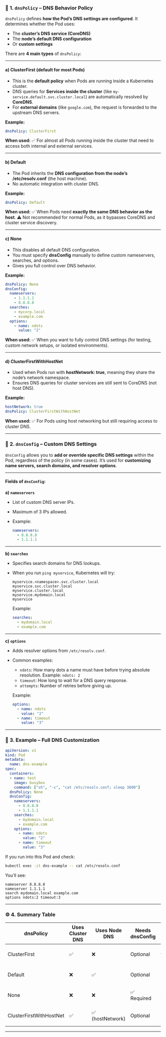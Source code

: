 ### 🧩 **1. `dnsPolicy` – DNS Behavior Policy**

`dnsPolicy` defines **how the Pod’s DNS settings are configured**. It determines whether the Pod uses:

* The **cluster’s DNS service (CoreDNS)**
* The **node’s default DNS configuration**
* Or **custom settings**

There are **4 main types** of `dnsPolicy`:

---

#### **a) ClusterFirst (default for most Pods)**

* This is the **default policy** when Pods are running inside a Kubernetes cluster.
* DNS queries for **Services inside the cluster** (like `my-service.default.svc.cluster.local`) are automatically resolved by **CoreDNS**.
* For **external domains** (like `google.com`), the request is forwarded to the upstream DNS servers.

**Example:**

```yaml
dnsPolicy: ClusterFirst
```

**When used:**
✅ For almost all Pods running inside the cluster that need to access both internal and external services.

---

#### **b) Default**

* The Pod inherits the **DNS configuration from the node’s /etc/resolv.conf** (the host machine).
* No automatic integration with cluster DNS.

**Example:**

```yaml
dnsPolicy: Default
```

**When used:**
✅ When Pods need **exactly the same DNS behavior as the host**.
⚠️ Not recommended for normal Pods, as it bypasses CoreDNS and cluster service discovery.

---

#### **c) None**

* This disables all default DNS configuration.
* You must specify **dnsConfig** manually to define custom nameservers, searches, and options.
* Gives you full control over DNS behavior.

**Example:**

```yaml
dnsPolicy: None
dnsConfig:
  nameservers:
    - 1.1.1.1
    - 8.8.8.8
  searches:
    - mycorp.local
    - example.com
  options:
    - name: ndots
      value: "2"
```

**When used:**
✅ When you want to fully control DNS settings (for testing, custom network setups, or isolated environments).

---

#### **d) ClusterFirstWithHostNet**

* Used when Pods run with **hostNetwork: true**, meaning they share the node’s network namespace.
* Ensures DNS queries for cluster services are still sent to CoreDNS (not host DNS).

**Example:**

```yaml
hostNetwork: true
dnsPolicy: ClusterFirstWithHostNet
```

**When used:**
✅ For Pods using host networking but still requiring access to cluster DNS.

---

### 🧠 **2. `dnsConfig` – Custom DNS Settings**

`dnsConfig` allows you to **add or override specific DNS settings** within the Pod, regardless of the policy (in some cases).
It’s used for **customizing name servers, search domains, and resolver options**.

---

#### **Fields of `dnsConfig`:**

**a) `nameservers`**

* List of custom DNS server IPs.
* Maximum of 3 IPs allowed.
* Example:

  ```yaml
  nameservers:
    - 8.8.8.8
    - 1.1.1.1
  ```

---

**b) `searches`**

* Specifies search domains for DNS lookups.
* When you run `ping myservice`, Kubernetes will try:

  ```
  myservice.<namespace>.svc.cluster.local
  myservice.svc.cluster.local
  myservice.cluster.local
  myservice.mydomain.local
  myservice
  ```

  Example:

  ```yaml
  searches:
    - mydomain.local
    - example.com
  ```

---

**c) `options`**

* Adds resolver options from `/etc/resolv.conf`.
* Common examples:

  * `ndots`: How many dots a name must have before trying absolute resolution.
    Example: `ndots: 2`
  * `timeout`: How long to wait for a DNS query response.
  * `attempts`: Number of retries before giving up.

  Example:

  ```yaml
  options:
    - name: ndots
      value: "2"
    - name: timeout
      value: "3"
  ```

---

### 🧾 **3. Example – Full DNS Customization**

```yaml
apiVersion: v1
kind: Pod
metadata:
  name: dns-example
spec:
  containers:
  - name: test
    image: busybox
    command: ["sh", "-c", "cat /etc/resolv.conf; sleep 3600"]
  dnsPolicy: None
  dnsConfig:
    nameservers:
      - 8.8.8.8
      - 1.1.1.1
    searches:
      - mydomain.local
      - example.com
    options:
      - name: ndots
        value: "2"
      - name: timeout
        value: "3"
```

If you run into this Pod and check:

```bash
kubectl exec -it dns-example -- cat /etc/resolv.conf
```

You’ll see:

```
nameserver 8.8.8.8
nameserver 1.1.1.1
search mydomain.local example.com
options ndots:2 timeout:3
```

---

### ⚙️ **4. Summary Table**

| dnsPolicy               | Uses Cluster DNS | Uses Node DNS   | Needs dnsConfig | Typical Use        |
| ----------------------- | ---------------- | --------------- | --------------- | ------------------ |
| ClusterFirst            | ✅                | ❌               | Optional        | Default for Pods   |
| Default                 | ❌                | ✅               | Optional        | Match node DNS     |
| None                    | ❌                | ❌               | ✅ Required      | Fully custom setup |
| ClusterFirstWithHostNet | ✅                | ✅ (hostNetwork) | Optional        | Host network Pods  |

---
